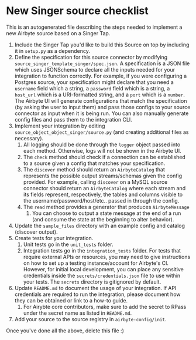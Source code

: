 # New Singer source checklist

This is an autogenerated file describing the steps needed to implement a new Airbyte source based on a Singer Tap.

1. Include the Singer Tap you'd like to build this Source on top by including it in `setup.py` as a dependency.
1. Define the specification for this source connector by modifying `source_singer_template_singer/spec.json`.
   A specification is a JSON file which uses JSONSchema to declare all the inputs needed for your integration to function 
   correctly. For example, if you were configuring a Postgres source, your specification might declare that you need a 
   `username` field which a string, a `password` field which is a string, a `host_url` which is a URI-formatted string, 
   and a `port` which is a `number`. The Airbyte UI will generate configurations that match the specification (by asking 
   the user to input them) and pass those configs to your source connector as input when it is being run.
   You can also manually generate config files and pass them to the integration CLI.
1. Implement your integration by editing `source_object_object_singer/source.py` (and creating additional files as necessary).
    1. All logging should be done through the `logger` object passed into each method. Otherwise, logs will not be shown
       in the Airbyte UI. 
    1. The `check` method should check if a connection can be established to a source given a config that matches your specification.
    1. The `discover` method should return an `AirbyteCatalog` that represents the possible output streams/schemas given the config provided. 
       For example, calling `discover` on a MySQL source connector should return an `AirbyteCatalog` where each stream and its fields represent, 
       respectively, the tables and columns visible to the username/password/host/etc.. passed in through the config. 
    1. The `read` method provides a generator that produces `AirbyteMessage`
        1. You can choose to output a state message at the end of a run (and consume the state at the beginning to alter behavior).
1. Update the `sample_files` directory with an example config and catalog (discover output).
1. Create tests for your integration. 
    1. Unit tests go in the `unit_tests` folder. 
    1. Integration tests go in the `integration_tests` folder. For tests that require external APIs or resources, you may need to give instructions on how to set up a testing instance/account for Airbyte's CI.
       However, for initial local development, you can place any sensitive credentials inside the `secrets/credentials.json` file to use within your tests. The `secrets` directory is gitignored by default.
1. Update `README.md` to document the usage of your integration. If API credentials are required to run the integration, please document how they can be obtained or link to a how-to guide.
    1. For Airybte core contributors, make sure to add the secret to RPass under the secret name as listed in `README.md`.
1. Add your source to the source registry in `airbyte-config/init`.

Once you've done all the above, delete this file :)
